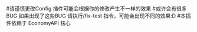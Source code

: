 #请谨慎更改Config 插件可能会根据你的修改产生不一样的效果
#或许会有很多BUG 如果出现了这些BUG  请执行/fix-test 指令，可能会出现不同的效果:D
#本插件依赖于 EconomyAPI 核心
